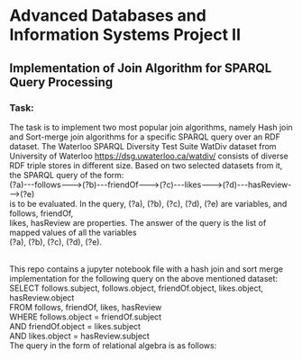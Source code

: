 # Advanced Databases and Information Systems Project II 
## Implementation of Join Algorithm for SPARQL Query Processing

### Task:
The task is to implement two most popular join algorithms, namely Hash join and Sort-merge join
algorithms for a specific SPARQL query over an RDF dataset. The Waterloo SPARQL Diversity Test Suite
WatDiv dataset from University of Waterloo https://dsg.uwaterloo.ca/watdiv/ consists of diverse
RDF triple stores in different size. Based on two selected datasets from it, the SPARQL query of the form: <br>
(?a)---follows--->(?b)---friendOf--->(?c)---likes--->(?d)---hasReview--->(?e) <br>
is to be evaluated. In the query, (?a), (?b), (?c), (?d), (?e) are variables, and follows, friendOf, <br>
likes, hasReview are properties. The answer of the query is the list of mapped values of all the variables <br>
(?a), (?b), (?c), (?d), (?e). <br> <br>

This repo contains a jupyter notebook file with a hash join and sort merge implementation for 
the following query on the above mentioned dataset: <br>
SELECT follows.subject, follows.object, friendOf.object, likes.object, hasReview.object <br>
FROM follows, friendOf, likes, hasReview <br>
WHERE follows.object = friendOf.subject <br>
AND friendOf.object = likes.subject <br>
AND likes.object = hasReview.subject <br>
The query in the form of relational algebra is as follows:
